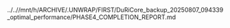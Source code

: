 ../..//mnt/h/ARCHIVE/.UNWRAP/FIRST/DuRiCore_backup_20250807_094339_optimal_performance/PHASE4_COMPLETION_REPORT.md